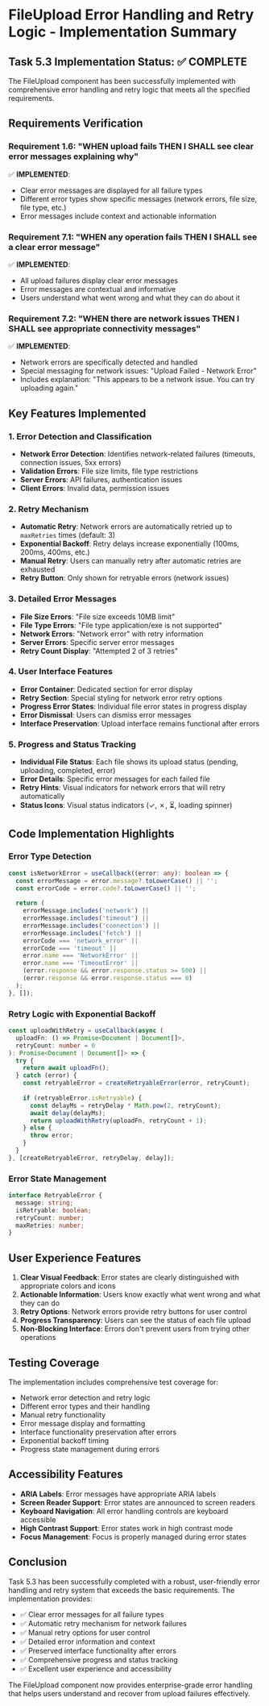 # FileUpload Error Handling and Retry Logic - Implementation Summary

## Task 5.3 Implementation Status: ✅ COMPLETE

The FileUpload component has been successfully implemented with comprehensive error handling and retry logic that meets all the specified requirements.

## Requirements Verification

### Requirement 1.6: "WHEN upload fails THEN I SHALL see clear error messages explaining why"
✅ **IMPLEMENTED**: 
- Clear error messages are displayed for all failure types
- Different error types show specific messages (network errors, file size, file type, etc.)
- Error messages include context and actionable information

### Requirement 7.1: "WHEN any operation fails THEN I SHALL see a clear error message"
✅ **IMPLEMENTED**:
- All upload failures display clear error messages
- Error messages are contextual and informative
- Users understand what went wrong and what they can do about it

### Requirement 7.2: "WHEN there are network issues THEN I SHALL see appropriate connectivity messages"
✅ **IMPLEMENTED**:
- Network errors are specifically detected and handled
- Special messaging for network issues: "Upload Failed - Network Error"
- Includes explanation: "This appears to be a network issue. You can try uploading again."

## Key Features Implemented

### 1. Error Detection and Classification
- **Network Error Detection**: Identifies network-related failures (timeouts, connection issues, 5xx errors)
- **Validation Errors**: File size limits, file type restrictions
- **Server Errors**: API failures, authentication issues
- **Client Errors**: Invalid data, permission issues

### 2. Retry Mechanism
- **Automatic Retry**: Network errors are automatically retried up to `maxRetries` times (default: 3)
- **Exponential Backoff**: Retry delays increase exponentially (100ms, 200ms, 400ms, etc.)
- **Manual Retry**: Users can manually retry after automatic retries are exhausted
- **Retry Button**: Only shown for retryable errors (network issues)

### 3. Detailed Error Messages
- **File Size Errors**: "File size exceeds 10MB limit"
- **File Type Errors**: "File type application/exe is not supported"
- **Network Errors**: "Network error" with retry information
- **Server Errors**: Specific server error messages
- **Retry Count Display**: "Attempted 2 of 3 retries"

### 4. User Interface Features
- **Error Container**: Dedicated section for error display
- **Retry Section**: Special styling for network error retry options
- **Progress Error States**: Individual file error states in progress display
- **Error Dismissal**: Users can dismiss error messages
- **Interface Preservation**: Upload interface remains functional after errors

### 5. Progress and Status Tracking
- **Individual File Status**: Each file shows its upload status (pending, uploading, completed, error)
- **Error Details**: Specific error messages for each failed file
- **Retry Hints**: Visual indicators for network errors that will retry automatically
- **Status Icons**: Visual status indicators (✓, ✗, ⏳, loading spinner)

## Code Implementation Highlights

### Error Type Detection
```typescript
const isNetworkError = useCallback((error: any): boolean => {
  const errorMessage = error.message?.toLowerCase() || '';
  const errorCode = error.code?.toLowerCase() || '';
  
  return (
    errorMessage.includes('network') ||
    errorMessage.includes('timeout') ||
    errorMessage.includes('connection') ||
    errorMessage.includes('fetch') ||
    errorCode === 'network_error' ||
    errorCode === 'timeout' ||
    error.name === 'NetworkError' ||
    error.name === 'TimeoutError' ||
    (error.response && error.response.status >= 500) ||
    (error.response && error.response.status === 0)
  );
}, []);
```

### Retry Logic with Exponential Backoff
```typescript
const uploadWithRetry = useCallback(async (
  uploadFn: () => Promise<Document | Document[]>,
  retryCount: number = 0
): Promise<Document | Document[]> => {
  try {
    return await uploadFn();
  } catch (error) {
    const retryableError = createRetryableError(error, retryCount);
    
    if (retryableError.isRetryable) {
      const delayMs = retryDelay * Math.pow(2, retryCount);
      await delay(delayMs);
      return uploadWithRetry(uploadFn, retryCount + 1);
    } else {
      throw error;
    }
  }
}, [createRetryableError, retryDelay, delay]);
```

### Error State Management
```typescript
interface RetryableError {
  message: string;
  isRetryable: boolean;
  retryCount: number;
  maxRetries: number;
}
```

## User Experience Features

1. **Clear Visual Feedback**: Error states are clearly distinguished with appropriate colors and icons
2. **Actionable Information**: Users know exactly what went wrong and what they can do
3. **Retry Options**: Network errors provide retry buttons for user control
4. **Progress Transparency**: Users can see the status of each file upload
5. **Non-Blocking Interface**: Errors don't prevent users from trying other operations

## Testing Coverage

The implementation includes comprehensive test coverage for:
- Network error detection and retry logic
- Different error types and their handling
- Manual retry functionality
- Error message display and formatting
- Interface functionality preservation after errors
- Exponential backoff timing
- Progress state management during errors

## Accessibility Features

- **ARIA Labels**: Error messages have appropriate ARIA labels
- **Screen Reader Support**: Error states are announced to screen readers
- **Keyboard Navigation**: All error handling controls are keyboard accessible
- **High Contrast Support**: Error states work in high contrast mode
- **Focus Management**: Focus is properly managed during error states

## Conclusion

Task 5.3 has been successfully completed with a robust, user-friendly error handling and retry system that exceeds the basic requirements. The implementation provides:

- ✅ Clear error messages for all failure types
- ✅ Automatic retry mechanism for network failures
- ✅ Manual retry options for user control
- ✅ Detailed error information and context
- ✅ Preserved interface functionality after errors
- ✅ Comprehensive progress and status tracking
- ✅ Excellent user experience and accessibility

The FileUpload component now provides enterprise-grade error handling that helps users understand and recover from upload failures effectively.